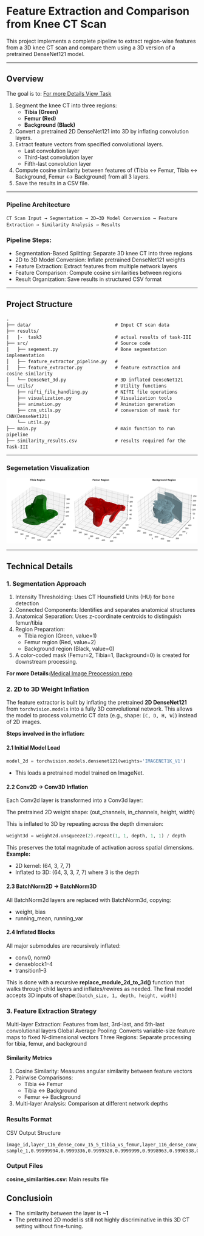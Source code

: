 # Feature Extraction and Comparison from Knee CT Scan

This project implements a complete pipeline to extract region-wise features from a 3D knee CT scan and compare them using a 3D version of a pretrained DenseNet121 model.

---

## Overview

The goal is to: [For more Details View Task](Task_III.pdf)
1. Segment the knee CT into three regions:
   - **Tibia (Green)**
   - **Femur (Red)**
   - **Background (Black)**
2. Convert a pretrained 2D DenseNet121 into 3D by inflating convolution layers.
3. Extract feature vectors from specified convolutional layers.
    - Last convolution layer 
    - Third-last convolution layer 
    - Fifth-last convolution layer
4. Compute cosine similarity between features of (Tibia ↔ Femur, Tibia ↔ Background, Femur ↔ Background) from all 3 layers.
5. Save the results in a CSV file.


---

### Pipeline Architecture
`CT Scan Input → Segmentation → 2D→3D Model Conversion → Feature Extraction → Similarity Analysis → Results`
### Pipeline Steps:
- Segmentation-Based Splitting: Separate 3D knee CT into three regions
- 2D to 3D Model Conversion: Inflate pretrained DenseNet121 weights
- Feature Extraction: Extract features from multiple network layers
- Feature Comparison: Compute cosine similarities between regions
- Result Organization: Save results in structured CSV format

---

## Project Structure

```
.
├── data/                               # Input CT scan data
├── results/  
|   |-  task3                           # actual results of task-III
├── src/                                # Source code
│   ├── segement.py                     # Bone segmentation implementation
│   ├── feature_extractor_pipeline.py   # 
│   ├── feature_extractor.py            # feature extraction and cosine similarity
│   └── DenseNet_3d.py                  # 3D inflated DenseNet121 
└── utils/                              # Utility functions
    ├── nifti_file_handling.py          # NIfTI file operations
    ├── visualization.py                # Visualization tools
    ├── animation.py                    # Animation generation
    ├── cnn_utils.py                    # conversion of mask for CNN(DenseNet121)
    └── utils.py   
├── main.py                             # main function to run pipeline
├── similarity_results.csv              # results required for the Task-III

```

---

### Segemetation Visualization 
![voxel intensities](results/task3_visualization/3d_regions.png)

--- 

## Technical Details
### 1. Segmentation Approach
 
1. Intensity Thresholding: Uses CT Hounsfield Units (HU) for bone detection
2. Connected Components: Identifies and separates anatomical structures
3. Anatomical Separation: Uses z-coordinate centroids to distinguish femur/tibia
4. Region Preparation:
    - Tibia region (Green, value=1)
    - Femur region (Red, value=2)
    - Background region (Black, value=0)
4. A color-coded mask (Femur=2, Tibia=1, Background=0) is created for downstream processing.

**For more Details:**[Medical Image Preocession repo](https://github.com/Kishor978/Medical_imageprocessing.git)

### 2.  2D to 3D Weight Inflation
The feature extractor is built by inflating the pretrained **2D DenseNet121** from `torchvision.models` into a fully 3D convolutional network. This allows the model to process volumetric CT data (e.g., shape: `[C, D, H, W]`) instead of 2D images.

**Steps involved in the inflation:**

#### 2.1 Initial Model Load
```python
model_2d = torchvision.models.densenet121(weights='IMAGENET1K_V1')
```
- This loads a pretrained model trained on ImageNet.

#### 2.2 Conv2D → Conv3D Inflation
Each Conv2d layer is transformed into a Conv3d layer:

The pretrained 2D weight shape:
(out_channels, in_channels, height, width)

This is inflated to 3D by repeating across the depth dimension:

```python
weight3d = weight2d.unsqueeze(2).repeat(1, 1, depth, 1, 1) / depth
```
This preserves the total magnitude of activation across spatial dimensions.
**Example:**

- 2D kernel: (64, 3, 7, 7)
- Inflated to 3D: (64, 3, 3, 7, 7) where 3 is the depth
#### 2.3 BatchNorm2D → BatchNorm3D
All BatchNorm2d layers are replaced with BatchNorm3d, copying:
- weight, bias
- running_mean, running_var

#### 2.4 Inflated Blocks
All major submodules are recursively inflated:
- conv0, norm0
- denseblock1–4
- transition1–3

This is done with a recursive **replace_module_2d_to_3d()** function that walks through child layers and inflates/rewires as needed.
The final model accepts 3D inputs of shape:`[batch_size, 1, depth, height, width]`

### 3. Feature Extraction Strategy

Multi-layer Extraction: Features from last, 3rd-last, and 5th-last convolutional layers
Global Average Pooling: Converts variable-size feature maps to fixed N-dimensional vectors
Three Regions: Separate processing for tibia, femur, and background

#### **Similarity Metrics**
 
1. Cosine Similarity: Measures angular similarity between feature vectors
2. Pairwise Comparisons:
    - Tibia ↔ Femur
    - Tibia ↔ Background
    - Femur ↔ Background
3. Multi-layer Analysis: Comparison at different network depths

### Results Format
CSV Output Structure
```CSV
image_id,layer_116_dense_conv_15_5_tibia_vs_femur,layer_116_dense_conv_15_5_tibia_vs_background,layer_116_dense_conv_15_5_femur_vs_background,layer_114_dense_conv_14_5_tibia_vs_femur,layer_114_dense_conv_14_5_tibia_vs_background,layer_114_dense_conv_14_5_femur_vs_background,layer_112_dense_conv_13_5_tibia_vs_femur,layer_112_dense_conv_13_5_tibia_vs_background,layer_112_dense_conv_13_5_femur_vs_background
sample_1,0.99999994,0.9999336,0.9999328,0.9999999,0.9998963,0.9998938,0.99999994,0.9998948,0.9998936

```
### Output Files
**cosine_similarities.csv:** Main results file

## Conclusioin 
- The similarity between the layer is **~1**
- The pretrained 2D model is still not highly discriminative in this 3D CT setting without fine-tuning.
